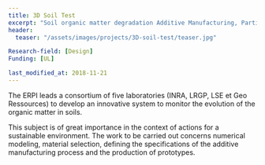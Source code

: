 ```yaml
---
title: 3D Soil Test
excerpt: "Soil organic matter degradation Additive Manufacturing, Participatory research"
header:
  teaser: "/assets/images/projects/3D-soil-test/teaser.jpg"  

Research-field: [Design]
Funding: [UL]  

last_modified_at: 2018-11-21  
---
```



The ERPI leads a consortium of five laboratories (INRA, LRGP, LSE et Geo Ressources) to develop an innovative system to monitor the evolution of the organic matter in soils.

This subject is of great importance in the context of actions for a sustainable environment. The work to be carried out concerns numerical modeling, material selection, defining the specifications of the additive manufacturing process and the production of prototypes.
